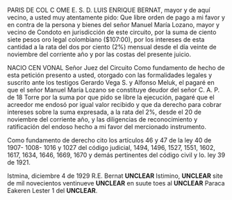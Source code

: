 PARIS
DE COL
C
OME
E. S. D.
LUIS ENRIQUE BERNAT, mayor y de aquí vecino, a usted muy atentamente pido:
Que libre orden de pago a mi favor y en contra de la persona y bienes del señor Manuel María Lozano, mayor y vecino de Condoto en jurisdicción de este circuito, por la suma de ciento siete pesos oro legal colombiano ($107:00), por los intereses de esta cantidad a la rata del dos por ciento (2%) mensual desde el día veinte de noviembre del corriente año y por las costas del presente juicio.

NACIO
CEN
VONAL
Señor Juez del Circuito
Como fundamento de hecho de esta petición presento a usted, otorgado con las formalidades legales y suscrito ante los testigos Gerardo Vega S. y Alfonso Meluk, el pagaré en que el señor Manuel María Lozano se constituye deudor del señor C. A. P. de 18 Torre por la suma por que pido se libre la ejecución, pagaré que el acreedor me endosó por igual valor recibido y que da derecho para cobrar intereses sobre la suma expresada, a la rata del 2%, desde el 20 de noviembre del corriente año, y las diligencias de reconocimiento y ratificación del endoso hecho a mi favor del mercionado instrumento.

Como fundamento de derecho cito los artículos 46 y 47 de la ley 40 de 1907- 1008- 1016 y 1027 del código judicial, 1494, 1496, 1527, 1551, 1602, 1617, 1634, 1646, 1669, 1670 y demás pertinentes del código civil y lo. ley 39 de 1921.

Istmina, diciembre 4 de 1929
R.E. Bernat
**UNCLEAR**
Istimino, **UNCLEAR** site de mil novecientos ventinueve
**UNCLEAR** en suute toes al **UNCLEAR**
Paraca Eakeren Lester
1 del **UNCLEAR**.

